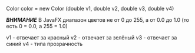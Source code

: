 
Color color = new Color (double v1, double v2, double v3, double v4)

**_ВНИМАНИЕ_** 
В JavaFX диапазон цветов не от 0 до 255, а от 0.0 до 1.0 (то есть 0 = 0.0, а 255 = 1.0)

v1 - отвечает за красный
v2 - отвечает за зелёный
v3 - отвечает за синий
v4 - типа прозрачность


